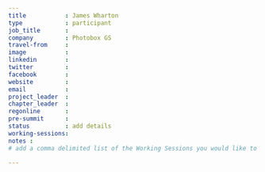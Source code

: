 ```yaml
---
title           : James Wharton
type            : participant
job_title       :
company         : Photobox GS
travel-from     :
image           :
linkedin        :
twitter         :
facebook        :
website         :
email           :
project_leader  :
chapter_leader  :
regonline       :
pre-summit      :
status          : add details
working-sessions: 
notes :
# add a comma delimited list of the Working Sessions you would like to attend in the meta above (use the session's title) e.g. working-sessions: Security Playbooks Diagrams, Hackathon Daily Sessions

---
```


<!-- put more details about participant here -->
